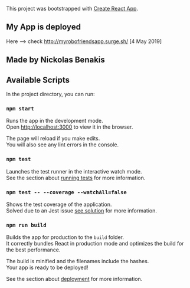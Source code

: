 This project was bootstrapped with [Create React App](https://github.com/facebook/create-react-app).

## My App is deployed

Here --> check http://myrobofriendsapp.surge.sh/  [4 May 2019]

## Made by Nickolas Benakis

## Available Scripts

In the project directory, you can run:

### `npm start`

Runs the app in the development mode.<br>
Open [http://localhost:3000](http://localhost:3000) to view it in the browser.

The page will reload if you make edits.<br>
You will also see any lint errors in the console.

### `npm test`

Launches the test runner in the interactive watch mode.<br>
See the section about [running tests](https://facebook.github.io/create-react-app/docs/running-tests) for more information.

### `npm test -- --coverage --watchAll=false`
Shows the test coverage of the application.<br>
Solved due to an Jest issue [see solution](https://github.com/facebook/create-react-app/issues/6888) for more information.


### `npm run build`

Builds the app for production to the `build` folder.<br>
It correctly bundles React in production mode and optimizes the build for the best performance.

The build is minified and the filenames include the hashes.<br>
Your app is ready to be deployed!

See the section about [deployment](https://facebook.github.io/create-react-app/docs/deployment) for more information.
